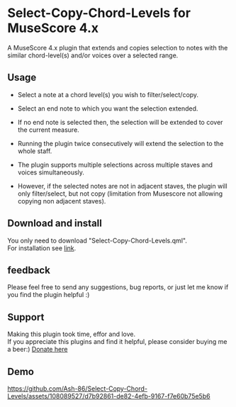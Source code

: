 # Select-Copy-Chord-Levels for MuseScore 4.x
 A MuseScore 4.x plugin that extends and copies selection to notes with the similar chord-level(s) and/or voices over a selected range.  

 ## Usage
 - Select a note at a chord level(s) you wish to filter/select/copy.

 - Select an end note to which you want the selection extended.
 
 - If no end note is selected then, the selection will be extended to cover the current measure. 

 - Running the plugin twice consecutively will extend the selection to the whole staff.

 - The plugin supports multiple selections across multiple staves and voices simultaneously. 

 - However, if the selected notes are not in adjacent staves, the plugin will only filter/select, but not copy (limitation from Musescore not allowing copying non adjacent staves).

 ## Download and install
 You only need to download "Select-Copy-Chord-Levels.qml".  
 For installation see [link](https://musescore.org/en/handbook/3/plugins#installation).

 ## feedback
 Please feel free to send any suggestions, bug reports, or just let me know if you find the plugin helpful  :)

 ## Support 
 Making this plugin took time, effor and love.   
 If you appreciate this plugins and find it helpful, please consider buying me a beer:) 
 [Donate here](https://www.paypal.com/donate/?hosted_button_id=BH676KMHGVHC8)


 ## Demo
 https://github.com/Ash-86/Select-Copy-Chord-Levels/assets/108089527/d7b92861-de82-4efb-9167-f7e60b75e5b6

